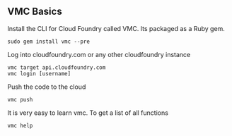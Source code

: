 ## VMC Basics

Install the CLI for Cloud Foundry called VMC. Its packaged as a Ruby gem.

    sudo gem install vmc --pre

Log into cloudfoundry.com or any other cloudfoundry instance

    vmc target api.cloudfoundry.com
    vmc login [username]

Push the code to the cloud

    vmc push

It is very easy to learn vmc. To get a list of all functions

    vmc help


